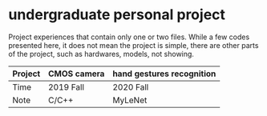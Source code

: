 # undergraduate personal project
Project experiences that contain only one or two files. 
While a few codes presented here, it does not mean the project is simple,
there are other parts of the project, such as hardwares, models, not showing.

|Project|CMOS camera|hand gestures recognition|
|---|---|---|
|Time|2019 Fall|2020 Fall|
|Note|C/C++|MyLeNet|
